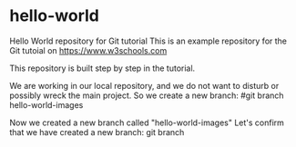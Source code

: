 # hello-world
Hello World repository for Git tutorial
This is an example repository for the Git tutoial on https://www.w3schools.com

This repository is built step by step in the tutorial.

We are working in our local repository, and we do not want to disturb or possibly wreck the main project.
So we create a new branch:
#git branch hello-world-images 

Now we created a new branch called "hello-world-images"
Let's confirm that we have created a new branch:
git branch
